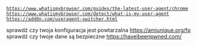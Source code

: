 <code>https://www.whatismybrowser.com/guides/the-latest-user-agent/chrome</code></br>
<code>https://www.whatismybrowser.com/detect/what-is-my-user-agent</code></br>
<code>https://add0n.com/useragent-switcher.html</code>

sprawdź czy twoja konfiguracja jest powtarzalna https://amiunique.org/fp <br/>
sprawdź czy twoje dane są bezpieczne https://haveibeenpwned.com/
